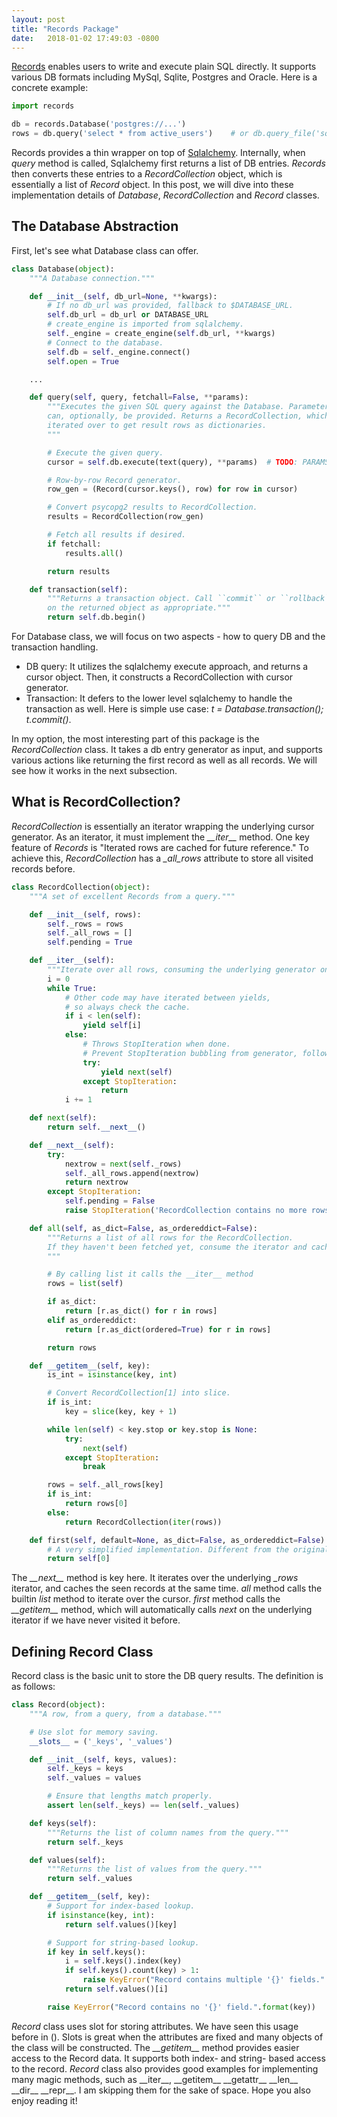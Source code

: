 ```yaml
---
layout: post
title: "Records Package"
date:   2018-01-02 17:49:03 -0800
---
```

[Records](https://github.com/kennethreitz/records) enables users to write and execute plain SQL directly. It supports various DB formats including MySql, Sqlite, Postgres and Oracle. Here is a concrete example:

```python
import records

db = records.Database('postgres://...')
rows = db.query('select * from active_users')    # or db.query_file('sqls/active-users.sql')
```

Records provides a thin wrapper on top of [Sqlalchemy](http://www.sqlalchemy.org/). Internally, when *query* method is called, Sqlalchemy first returns a list of DB entries. *Records* then converts these entries to a *RecordCollection* object, which is essentially a list of *Record* object. In this post, we will dive into these implementation details of *Database*, *RecordCollection* and *Record* classes.

## The Database Abstraction
First, let's see what Database class can offer.

```python
class Database(object):
    """A Database connection."""

    def __init__(self, db_url=None, **kwargs):
        # If no db_url was provided, fallback to $DATABASE_URL.
        self.db_url = db_url or DATABASE_URL
        # create_engine is imported from sqlalchemy.
        self._engine = create_engine(self.db_url, **kwargs)
        # Connect to the database.
        self.db = self._engine.connect()
        self.open = True

    ...

    def query(self, query, fetchall=False, **params):
        """Executes the given SQL query against the Database. Parameters
        can, optionally, be provided. Returns a RecordCollection, which can be
        iterated over to get result rows as dictionaries.
        """

        # Execute the given query.
        cursor = self.db.execute(text(query), **params)  # TODO: PARAMS GO HERE

        # Row-by-row Record generator.
        row_gen = (Record(cursor.keys(), row) for row in cursor)

        # Convert psycopg2 results to RecordCollection.
        results = RecordCollection(row_gen)

        # Fetch all results if desired.
        if fetchall:
            results.all()

        return results

    def transaction(self):
        """Returns a transaction object. Call ``commit`` or ``rollback``
        on the returned object as appropriate."""
        return self.db.begin()
```

For Database class, we will focus on two aspects - how to query DB and the transaction handling.

* DB query: It utilizes the sqlalchemy execute approach, and returns a cursor object. Then, it constructs a RecordCollection with cursor generator.
* Transaction: It defers to the lower level sqlalchemy to handle the transaction as well. Here is simple use case: *t = Database.transaction(); t.commit()*.

In my option, the most interesting part of this package is the *RecordCollection* class. It takes a db entry generator as input, and supports various actions like returning the first record as well as all records. We will see how it works in the next subsection.

## What is RecordCollection?
*RecordCollection* is essentially an iterator wrapping the underlying cursor generator. As an iterator, it must implement the *\_\_iter\_\_* method.
One key feature of *Records* is "Iterated rows are cached for future reference." To achieve this, *RecordCollection* has a *_all_rows* attribute to store all visited records before.

```python
class RecordCollection(object):
    """A set of excellent Records from a query."""

    def __init__(self, rows):
        self._rows = rows
        self._all_rows = []
        self.pending = True

    def __iter__(self):
        """Iterate over all rows, consuming the underlying generator only when necessary."""
        i = 0
        while True:
            # Other code may have iterated between yields,
            # so always check the cache.
            if i < len(self):
                yield self[i]
            else:
                # Throws StopIteration when done.
                # Prevent StopIteration bubbling from generator, following https://www.python.org/dev/peps/pep-0479/
                try:
                    yield next(self)
                except StopIteration:
                    return
            i += 1

    def next(self):
        return self.__next__()

    def __next__(self):
        try:
            nextrow = next(self._rows)
            self._all_rows.append(nextrow)
            return nextrow
        except StopIteration:
            self.pending = False
            raise StopIteration('RecordCollection contains no more rows.')

    def all(self, as_dict=False, as_ordereddict=False):
        """Returns a list of all rows for the RecordCollection.
        If they haven't been fetched yet, consume the iterator and cache the results.
        """

        # By calling list it calls the __iter__ method
        rows = list(self)

        if as_dict:
            return [r.as_dict() for r in rows]
        elif as_ordereddict:
            return [r.as_dict(ordered=True) for r in rows]

        return rows

    def __getitem__(self, key):
        is_int = isinstance(key, int)

        # Convert RecordCollection[1] into slice.
        if is_int:
            key = slice(key, key + 1)

        while len(self) < key.stop or key.stop is None:
            try:
                next(self)
            except StopIteration:
                break

        rows = self._all_rows[key]
        if is_int:
            return rows[0]
        else:
            return RecordCollection(iter(rows))

    def first(self, default=None, as_dict=False, as_ordereddict=False):
        # A very simplified implementation. Different from the original source code.
        return self[0]
```

The *\_\_next\_\_* method is key here. It iterates over the underlying *_rows* iterator, and caches the seen records at the same time. *all* method calls the builtin *list* method to iterate over the cursor. *first* method calls the *\_\_getitem\_\_* method, which will automatically calls *next* on the underlying iterator if we have never visited it before.

## Defining Record Class
Record class is the basic unit to store the DB query results. The definition is as follows:

```python
class Record(object):
    """A row, from a query, from a database."""

    # Use slot for memory saving.
    __slots__ = ('_keys', '_values')

    def __init__(self, keys, values):
        self._keys = keys
        self._values = values

        # Ensure that lengths match properly.
        assert len(self._keys) == len(self._values)

    def keys(self):
        """Returns the list of column names from the query."""
        return self._keys

    def values(self):
        """Returns the list of values from the query."""
        return self._values   

    def __getitem__(self, key):
        # Support for index-based lookup.
        if isinstance(key, int):
            return self.values()[key]

        # Support for string-based lookup.
        if key in self.keys():
            i = self.keys().index(key)
            if self.keys().count(key) > 1:
                raise KeyError("Record contains multiple '{}' fields.".format(key))
            return self.values()[i]

        raise KeyError("Record contains no '{}' field.".format(key))
```

*Record* class uses slot for storing attributes. We have seen this usage before in (). Slots is great when the attributes are fixed and many objects of the class will be constructed. The *\_\_getitem\_\_* method provides easier access to the Record data. It supports both index- and string- based access to the record. *Record* class also provides good examples for implementing many magic methods, such as \_\_iter\_\_, \_\_getitem\_\_ \_\_getattr\_\_  \_\_len\_\_ \_\_dir\_\_ \_\_repr\_\_. I am skipping them for the sake of space. Hope you also enjoy reading it!

